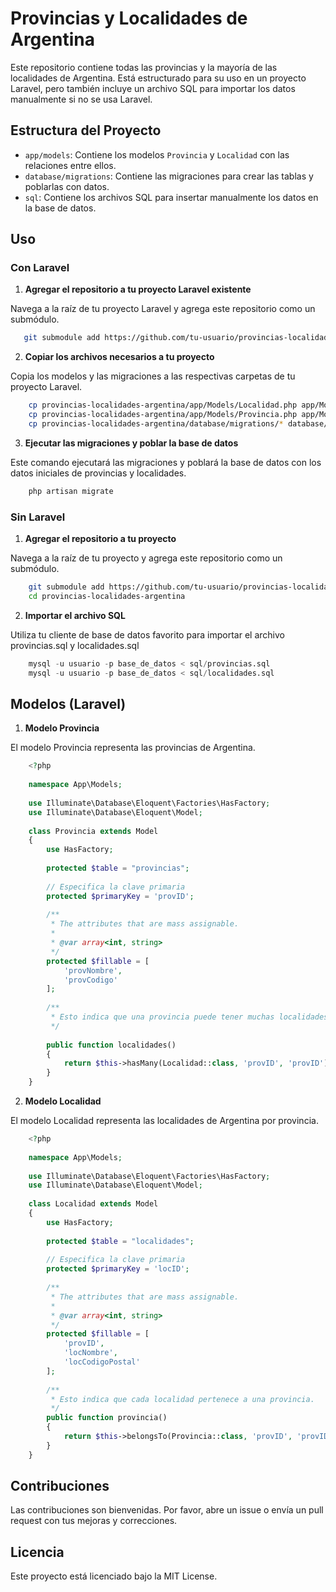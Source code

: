 # Provincias y Localidades de Argentina

Este repositorio contiene todas las provincias y la mayoría de las localidades de Argentina. Está estructurado para su uso en un proyecto Laravel, pero también incluye un archivo SQL para importar los datos manualmente si no se usa Laravel.

## Estructura del Proyecto

- `app/models`: Contiene los modelos `Provincia` y `Localidad` con las relaciones entre ellos.
- `database/migrations`: Contiene las migraciones para crear las tablas y poblarlas con datos.
- `sql`: Contiene los archivos SQL para insertar manualmente los datos en la base de datos.

## Uso

### Con Laravel

1. **Agregar el repositorio a tu proyecto Laravel existente**

Navega a la raíz de tu proyecto Laravel y agrega este repositorio como un submódulo.

```bash
   git submodule add https://github.com/tu-usuario/provincias-localidades-argentina.git
```
    
2. **Copiar los archivos necesarios a tu proyecto**

Copia los modelos y las migraciones a las respectivas carpetas de tu proyecto Laravel.

```bash
    cp provincias-localidades-argentina/app/Models/Localidad.php app/Models/
    cp provincias-localidades-argentina/app/Models/Provincia.php app/Models/
    cp provincias-localidades-argentina/database/migrations/* database/migrations/
```

3. **Ejecutar las migraciones y poblar la base de datos**

Este comando ejecutará las migraciones y poblará la base de datos con los datos iniciales de provincias y localidades.

```php
    php artisan migrate
```

### Sin Laravel

1. **Agregar el repositorio a tu proyecto**

Navega a la raíz de tu proyecto y agrega este repositorio como un submódulo.

```bash
    git submodule add https://github.com/tu-usuario/provincias-localidades-argentina.git
    cd provincias-localidades-argentina
```

2. **Importar el archivo SQL**

Utiliza tu cliente de base de datos favorito para importar el archivo provincias.sql y localidades.sql

```sql
    mysql -u usuario -p base_de_datos < sql/provincias.sql
    mysql -u usuario -p base_de_datos < sql/localidades.sql
```

## Modelos (Laravel)

1. **Modelo Provincia**

El modelo Provincia representa las provincias de Argentina.

```php
    <?php
    
    namespace App\Models;
    
    use Illuminate\Database\Eloquent\Factories\HasFactory;
    use Illuminate\Database\Eloquent\Model;
    
    class Provincia extends Model
    {
        use HasFactory;
    
        protected $table = "provincias";
    
        // Especifica la clave primaria
        protected $primaryKey = 'provID';
    
        /**
         * The attributes that are mass assignable.
         *
         * @var array<int, string>
         */
        protected $fillable = [
            'provNombre',
            'provCodigo'
        ];
    
        /**
         * Esto indica que una provincia puede tener muchas localidades.
         */
    
        public function localidades()
        {
            return $this->hasMany(Localidad::class, 'provID', 'provID');
        }
    }
```

2. **Modelo Localidad**

El modelo Localidad representa las localidades de Argentina por provincia.

```php
    <?php
    
    namespace App\Models;
    
    use Illuminate\Database\Eloquent\Factories\HasFactory;
    use Illuminate\Database\Eloquent\Model;
    
    class Localidad extends Model
    {
        use HasFactory;
    
        protected $table = "localidades";
    
        // Especifica la clave primaria
        protected $primaryKey = 'locID';
    
        /**
         * The attributes that are mass assignable.
         *
         * @var array<int, string>
         */
        protected $fillable = [
            'provID',
            'locNombre',
            'locCodigoPostal'
        ];
    
        /**
         * Esto indica que cada localidad pertenece a una provincia.
         */
        public function provincia()
        {
            return $this->belongsTo(Provincia::class, 'provID', 'provID');
        }
    }
```

## Contribuciones

Las contribuciones son bienvenidas. Por favor, abre un issue o envía un pull request con tus mejoras y correcciones.

## Licencia

Este proyecto está licenciado bajo la MIT License.